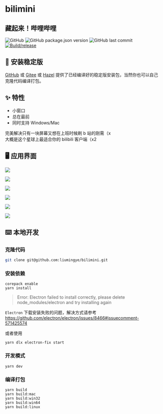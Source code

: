 # bilimini

## 藏起来！哔哩哔哩

![GitHub](https://img.shields.io/github/license/liumingye/bilimini) ![GitHub package.json version](https://img.shields.io/github/package-json/v/liumingye/bilimini) ![GitHub last commit](https://img.shields.io/github/last-commit/liumingye/bilimini) [![Build/release](https://github.com/liumingye/bilimini/actions/workflows/release.yml/badge.svg?branch=main)](https://github.com/liumingye/bilimini/actions/workflows/release.yml)

## 💽 安装稳定版

[GitHub](https://github.com/liumingye/bilimini/releases) 或 [Gitee](https://gitee.com/liumingye/bilimini/releases) 或 [Hazel](https://hazel-liumingye.vercel.app) 提供了已经编译好的稳定版安装包，当然你也可以自己克隆代码编译打包。

## ✨ 特性

- 小窗口
- 总在最前
- 同时支持 Windows/Mac

完美解决只有一块屏幕又想在上班时候刷 b 站的刚需（x  
大概是这个星球上最适合你的 bilibili 客户端（x2

## 🖥 应用界面

![](https://ae01.alicdn.com/kf/Hd2000eccbf63438c8540c5e974aac262S.png)

![](https://ae01.alicdn.com/kf/Hfad66a90c3c94120b9a3462d140e6476A.png)

![](https://ae01.alicdn.com/kf/H9721700495684e7ba9882200aa17c3fdG.png)

![](https://ae01.alicdn.com/kf/Haa5a0054ae6a4daa9075eb7fe7a67e94v.png)

![](https://ae01.alicdn.com/kf/H7cb239fc17e34c3a8d9d8e5a15453c93d.png)

![](https://ae01.alicdn.com/kf/H5710f7fbaf38452da4b05b60f27638dfg.png)

## ⌨️ 本地开发

### 克隆代码

```bash
git clone git@github.com:liumingye/bilimini.git
```

### 安装依赖

```
corepack enable
yarn install
```

> Error: Electron failed to install correctly, please delete node_modules/electron and try installing again

`Electron` 下载安装失败的问题，解决方式请参考 https://github.com/electron/electron/issues/8466#issuecomment-571425574

或者使用

```
yarn dlx electron-fix start
```

### 开发模式

```
yarn dev
```

### 编译打包

```
yarn build
yarn build:mac
yarn build:win32
yarn build:win64
yarn build:linux
```
